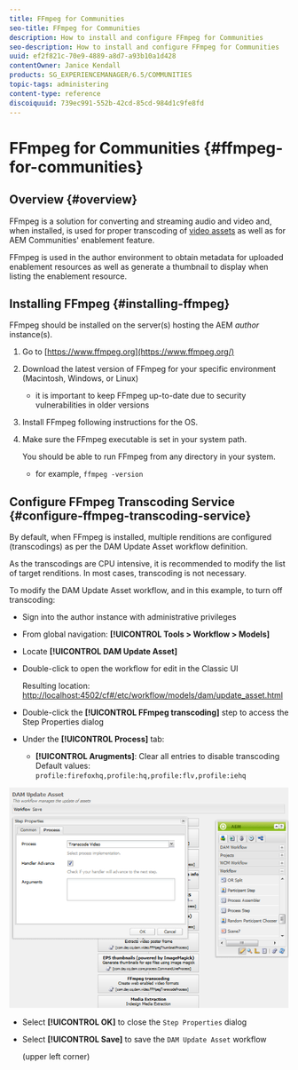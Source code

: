 ```yaml
---
title: FFmpeg for Communities
seo-title: FFmpeg for Communities
description: How to install and configure FFmpeg for Communities
seo-description: How to install and configure FFmpeg for Communities
uuid: ef2f821c-70e9-4889-a8d7-a93b10a1d428
contentOwner: Janice Kendall
products: SG_EXPERIENCEMANAGER/6.5/COMMUNITIES
topic-tags: administering
content-type: reference
discoiquuid: 739ec991-552b-42cd-85cd-984d1c9fe8fd
---
```


# FFmpeg for Communities {#ffmpeg-for-communities}

## Overview {#overview}

FFmpeg is a solution for converting and streaming audio and video and, when installed, is used for proper transcoding of [video assets](../../help/sites-authoring/default-components-foundation.md#video) as well as for AEM Communities' enablement feature.

FFmpeg is used in the author environment to obtain metadata for uploaded enablement resources as well as generate a thumbnail to display when listing the enablement resource.

## Installing FFmpeg {#installing-ffmpeg}

FFmpeg should be installed on the server(s) hosting the AEM *author* instance(s).

1. Go to [https://www.ffmpeg.org](https://www.ffmpeg.org/)
1. Download the latest version of FFmpeg for your specific environment (Macintosh, Windows, or Linux)

    * it is important to keep FFmpeg up-to-date due to security vulnerabilities in older versions

1. Install FFmpeg following instructions for the OS.

1. Make sure the FFmpeg executable is set in your system path.

   You should be able to run FFmpeg from any directory in your system.

    * for example, `ffmpeg -version`

## Configure FFmpeg Transcoding Service {#configure-ffmpeg-transcoding-service}

By default, when FFmpeg is installed, multiple renditions are configured (transcodings) as per the DAM Update Asset workflow definition.

As the transcodings are CPU intensive, it is recommended to modify the list of target renditions. In most cases, transcoding is not necessary.

To modify the DAM Update Asset workflow, and in this example, to turn off transcoding:

* Sign into the author instance with administrative privileges
* From global navigation: **[!UICONTROL Tools > Workflow > Models]**
* Locate **[!UICONTROL DAM Update Asset]**
* Double-click to open the workflow for edit in the Classic UI

  Resulting location: [http://localhost:4502/cf#/etc/workflow/models/dam/update_asset.html](http://localhost:4502/cf#/etc/workflow/models/dam/update_asset.html)

* Double-click the **[!UICONTROL FFmpeg transcoding]** step to access the Step Properties dialog
* Under the **[!UICONTROL Process]** tab:

    * **[!UICONTROL Arugments]**: Clear all entries to disable transcoding Default values: `profile:firefoxhq,profile:hq,profile:flv,profile:iehq`

![chlimage_1-372](assets/chlimage_1-372.png)

* Select **[!UICONTROL OK]** to close the `Step Properties` dialog

* Select **[!UICONTROL Save]** to save the `DAM Update Asset` workflow

  (upper left corner)

